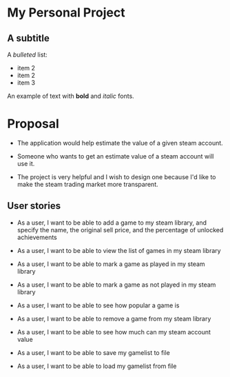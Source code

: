 # My Personal Project

## A subtitle

A *bulleted* list:
- item 2
- item 2
- item 3

An example of text with **bold** and *italic* fonts.

# Proposal 
* The application would help estimate the value of a given steam account. 

* Someone who wants to get an estimate value of a steam account will use it.

* The project is very helpful and I wish to design one because I'd like to make the steam trading market more transparent.

## User stories
* As a user, I want to be able to add a game to my steam library, and specify the name, the original sell price, and the percentage of unlocked achievements

* As a user, I want to be able to view the list of games in my steam library

* As a user, I want to be able to mark a game as played in my steam library

* As a user, I want to be able to mark a game as not played in my steam library

* As a user, I want to be able to see how popular a game is

* As a user, I want to be able to remove a game from my steam library

* As a user, I want to be able to see how much can my steam account value

* As a user, I want to be able to save my gamelist to file

* As a user, I want to be able to load my gamelist from file



